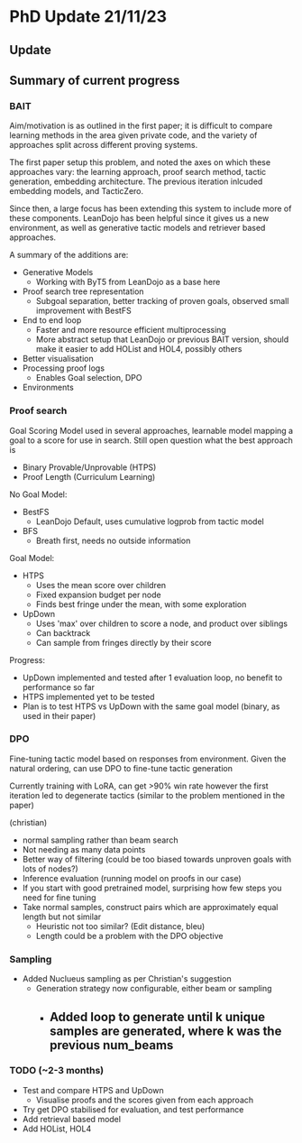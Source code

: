 # PhD Update 21/11/23

## Update

## Summary of current progress

### BAIT
Aim/motivation is as outlined in the first paper; it is difficult to compare
learning methods in the area given private code, and the variety of approaches 
split across different proving systems.

The first paper setup this problem, and noted the axes on which these approaches vary:
the learning approach, proof search method, tactic generation, embedding architecture.
The previous iteration inlcuded embedding models, and TacticZero.

Since then, a large focus has been extending this system to include more of these components.
LeanDojo has been helpful since it gives us a new environment, as well as generative tactic models
and retriever based approaches.

A summary of the additions are:

- Generative Models
  - Working with ByT5 from LeanDojo as a base here
- Proof search tree representation
  - Subgoal separation, better tracking of proven goals, observed small improvement with BestFS
- End to end loop
  - Faster and more resource efficient multiprocessing
  - More abstract setup that LeanDojo or previous BAIT version, 
  should make it easier to add HOList and HOL4, possibly others
- Better visualisation
- Processing proof logs 
  - Enables Goal selection, DPO 
- Environments

### Proof search

Goal Scoring Model used in several approaches,
learnable model mapping a goal to a score for use in search.
Still open question what the best approach is

- Binary Provable/Unprovable (HTPS)
- Proof Length (Curriculum Learning)

No Goal Model:

- BestFS
  - LeanDojo Default, uses cumulative logprob from tactic model
- BFS
  - Breath first, needs no outside information 

Goal Model:

- HTPS
  - Uses the mean score over children 
  - Fixed expansion budget per node 
  - Finds best fringe under the mean, with some exploration 
- UpDown
  - Uses 'max' over children to score a node, and product over siblings 
  - Can backtrack
  - Can sample from fringes directly by their score 
 
Progress:
- UpDown implemented and tested after 1 evaluation loop, no benefit to performance so far 
- HTPS implemented yet to be tested
- Plan is to test HTPS vs UpDown with the same goal model (binary, as used in their paper)

### DPO
Fine-tuning tactic model based on responses from environment.
Given the natural ordering, can use DPO to fine-tune tactic generation 

Currently training with LoRA, can get >90% win rate however the first iteration led
to degenerate tactics (similar to the problem mentioned in the paper)

(christian) 
- normal sampling rather than beam search
- Not needing as many data points
- Better way of filtering (could be too biased towards unproven goals with lots of nodes?)
- Inference evaluation (running model on proofs in our case)
- If you start with good pretrained model, surprising how few steps you need for fine tuning
- Take normal samples, construct pairs which are approximately equal length but not similar 
  - Heuristic not too similar? (Edit distance, bleu)
  - Length could be a problem with the DPO objective


### Sampling
- Added Nuclueus sampling as per Christian's suggestion 
  - Generation strategy now configurable, either beam or sampling
    - Added loop to generate until k unique samples are generated, where k was the previous num_beams
      - 

### TODO (~2-3 months)
- Test and compare HTPS and UpDown
  - Visualise proofs and the scores given from each approach
- Try get DPO stabilised for evaluation, and test performance
- Add retrieval based model
- Add HOList, HOL4 
